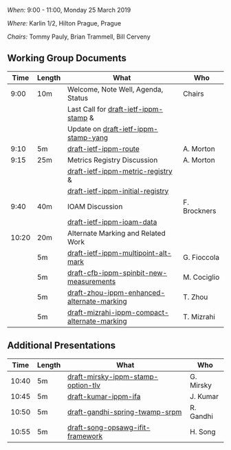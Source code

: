 *When:* 9:00 - 11:00, Monday 25 March 2019

*Where:* 	Karlin 1/2, Hilton Prague, Prague

*Chairs:* Tommy Pauly, Brian Trammell, Bill Cerveny

## Working Group Documents

| Time    | Length | What                                   | Who           |
|---------|--------|----------------------------------------|---------------|
| 9:00    | 10m    | Welcome, Note Well, Agenda, Status      | Chairs        |
|         |        | Last Call for [draft-ietf-ippm-stamp][1] &    |    |
|         |        |  Update on [draft-ietf-ippm-stamp-yang][2]     |         |
| 9:10    | 5m    | [draft-ietf-ippm-route][3]     | A. Morton        |
| 9:15    | 25m   | Metrics Registry Discussion      | A. Morton        |
|         |       | [draft-ietf-ippm-metric-registry][4] & |      |
|         |       | [draft-ietf-ippm-initial-registry][5]  |       |
| 9:40    | 40m   | IOAM Discussion    | F. Brockners        |
|         |       | [draft-ietf-ippm-ioam-data][6]  |       |
| 10:20   | 20m   | Alternate Marking and Related Work |   |
|         | 5m    | [draft-ietf-ippm-multipoint-alt-mark][7]     | G. Fioccola        |
|         | 5m    | [draft-cfb-ippm-spinbit-new-measurements][8]     | M. Cociglio        |
|         | 5m    | [draft-zhou-ippm-enhanced-alternate-marking][9]    | T. Zhou        |
|         | 5m    | [draft-mizrahi-ippm-compact-alternate-marking][10]    | T. Mizrahi        |

## Additional Presentations

| Time    | Length | What                                   | Who           |
|---------|--------|----------------------------------------|---------------|
| 10:40   | 5m    | [draft-mirsky-ippm-stamp-option-tlv][11]    | G. Mirsky        |
| 10:45   | 5m    | [draft-kumar-ippm-ifa][13]    | J. Kumar        |
| 10:50   | 5m    | [draft-gandhi-spring-twamp-srpm][12]    | R. Gandhi        |
| 10:55   | 5m    | [draft-song-opsawg-ifit-framework][14]    | H. Song        |


[1]: https://tools.ietf.org/html/draft-ietf-ippm-stamp
[2]: https://tools.ietf.org/html/draft-ietf-ippm-stamp-yang
[3]: https://tools.ietf.org/html/draft-ietf-ippm-route
[4]: https://tools.ietf.org/html/draft-ietf-ippm-metric-registry
[5]: https://tools.ietf.org/html/draft-ietf-ippm-initial-registry
[6]: https://tools.ietf.org/html/draft-ietf-ippm-ioam-data
[7]: https://tools.ietf.org/html/draft-ietf-ippm-multipoint-alt-mark
[8]: https://tools.ietf.org/html/draft-cfb-ippm-spinbit-new-measurements
[9]: https://tools.ietf.org/html/draft-zhou-ippm-enhanced-alternate-marking
[10]: https://tools.ietf.org/html/draft-mizrahi-ippm-compact-alternate-marking
[11]: https://tools.ietf.org/html/draft-mirsky-ippm-stamp-option-tlv
[12]: https://tools.ietf.org/html/draft-kumar-ippm-ifa
[13]: https://tools.ietf.org/html/draft-gandhi-spring-twamp-srpm
[14]: https://tools.ietf.org/html/draft-song-opsawg-ifit-framework
